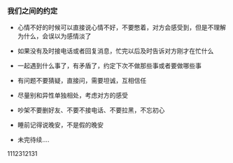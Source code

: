 
### 我们之间的约定

* 心情不好的时候可以直接说心情不好，不要憋着，对方会感受到，但是不理解为什么，会误以为感情淡了

* 如果没有及时接电话或者回复消息，忙完以后及时告诉对方刚才在忙什么

* 一起遇到什么事了，有矛盾了，约定下次不做那些事或者要做哪些事

* 有问题不要猜疑，直接问，需要坦诚，互相信任

* 尽量别和异性单独相处，考虑对方的感受

* 吵架不要删好友、不要不接电话、不要拉黑，不忘初心

* 睡前记得说晚安，不是假的晚安

* 未完待续.... 



1112312131




